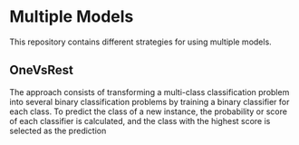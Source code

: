 # Multiple Models
This repository contains different strategies for using multiple models.

## OneVsRest
The approach consists of transforming a multi-class classification problem into several binary classification problems by training a binary classifier for each class. To predict the class of a new instance, the probability or score of each classifier is calculated, and the class with the highest score is selected as the prediction
